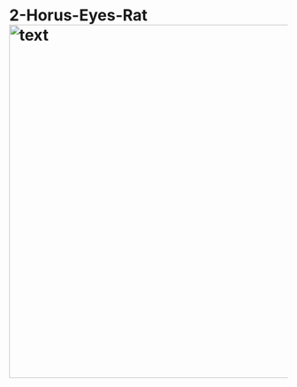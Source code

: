 # 2-Horus-Eyes-Rat<img width="640" alt="text" src="https://github.com/user-attachments/assets/50109820-23b4-4e59-b62e-62bcbf89f949" />
